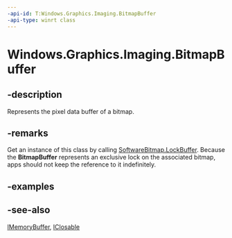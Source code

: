 ```yaml
---
-api-id: T:Windows.Graphics.Imaging.BitmapBuffer
-api-type: winrt class
---
```


<!-- Class syntax.
public class BitmapBuffer : Windows.Foundation.IClosable, Windows.Foundation.IMemoryBuffer, Windows.Graphics.Imaging.IBitmapBuffer
-->

# Windows.Graphics.Imaging.BitmapBuffer

## -description
Represents the pixel data buffer of a bitmap.

## -remarks
Get an instance of this class by calling [SoftwareBitmap.LockBuffer](softwarebitmap_lockbuffer_109667063.md). Because the **BitmapBuffer** represents an exclusive lock on the associated bitmap, apps should not keep the reference to it indefinitely.

## -examples

## -see-also
[IMemoryBuffer](../windows.foundation/imemorybuffer.md), [IClosable](../windows.foundation/iclosable.md)

